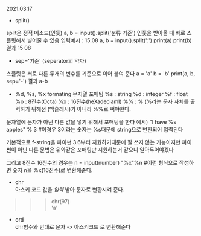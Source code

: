 
2021.03.17
- split()

split은 정적 메소드(인듯)
a, b = input().split('분류 기준')
인풋을 받아올 때 바로 스플릿해서 넣어줄 수 있음
입력예시 : 15:08
a, b = input().split(':')
print(a)
print(b)
결과
15
08

- sep='기준' (seperator의 약자)

스플릿은 서로 다른 두개의 변수를 기준으로 이어 붙여 준다
a = 'a'
b = 'b'
print(a, b, sep='-')
결과
a-b


 - %d, %s, %x formating 무자열 포매팅
 %s : string
 %d : integer
 %f : float
 %o : 8진수(Octa)
 %x : 16진수(heXadeciaml)
 %% : % (%라는 문자 자체를 출력하기 위해선 \(백슬래시)가 아니라 %%로 써야한다.
 
 문자열에 문자가 아닌 다른 값을 넣기 위해서 포매팅을 한다
 예시)
 "I have %s apples" % 3 #이경우 3이라는 숫자는 %s때문에 string으로 변환되어 입력된다
 
 기본적으로 f-string을 파이썬 3.6부터 지원하기때문에 잘 쓰지 않는 기능이지만
 파이썬이 아닌 다른 문법은 위와같은 포매팅만 지원하는거 같으니 알아두어야겠다
 
 그리고 8진수 16진수의 경우는
 n = input(number)
 "%x"%n #이런 형식으로 작성하면 숫자 n을 %x(16진수)로 변환해준다.

- chr   
아스키 코드 값을 *입력* 받아 문자로 변환시켜 준다.   
>>> chr(97)   
>>> 'a'   

- ord   
chr험수와 반대로 문자 -> 아스키코드 로 변환해준다   
